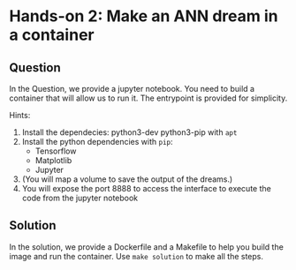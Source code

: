 # Hands-on 2: Make an ANN dream in a container

## Question

In the Question, we provide a jupyter notebook. You need to build a container that will allow us to run it. The entrypoint is provided for simplicity.

Hints:

1. Install the dependecies: python3-dev python3-pip with `apt`
1. Install the python dependencies with `pip`:
	- Tensorflow
	- Matplotlib
	- Jupyter
1. (You will map a volume to save the output of the dreams.)
1. You will expose the port 8888 to access the interface to execute the code from the jupyter notebook

## Solution

In the solution, we provide a Dockerfile and a Makefile to help you build the image and run the container. Use `make solution` to make all the steps.